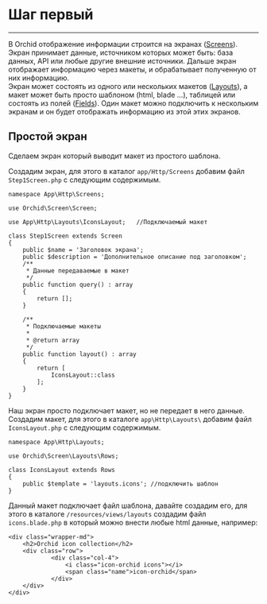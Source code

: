 # Шаг первый
----------

В Orchid отображение информации строится на экранах ([Screens](https://orchid.software/ru/docs/screens)). Экран принимает данные, источником которых может быть: база данных, API или любые другие внешние источники.
Дальше экран отображает информацию через макеты, и обрабатывает полученную от них информацию.  
Экран может состоять из одного или нескольких макетов ([Layouts](https://orchid.software/ru/docs/layouts)), а макет может быть просто шаблоном (html, blade ...), таблицей или состоять из полей ([Fields](https://orchid.software/ru/docs/field)).
Один макет можно подключить к нескольким экранам и он будет отображать информацию из этой этих экранов.


## Простой экран

Сделаем экран который выводит макет из простого шаблона.

Создадим экран, для этого в каталог `app/Http/Screens` добавим файл `Step1Screen.php` с следующим содержимым.
  
```
namespace App\Http\Screens;

use Orchid\Screen\Screen;

use App\Http\Layouts\IconsLayout;   //Подключаемый макет

class Step1Screen extends Screen
{
    public $name = 'Заголовок экрана';
    public $description = 'Дополнительное описание под заголовком';
    /**
     * Данные передаваемые в макет
     */
    public function query() : array
    {
        return [];
    }

    /**
     * Подключаемые макеты
     *
     * @return array
     */
    public function layout() : array
    {
        return [
            IconsLayout::class
        ];
    }
}
```

Наш экран просто подключает макет, но не передает в него данные.
Создадим макет, для этого в каталоге `app\Http\Layouts\` добавим файл `IconsLayout.php` с следующим содержимым.
```
namespace App\Http\Layouts;

use Orchid\Screen\Layouts\Rows;

class IconsLayout extends Rows
{
    public $template = 'layouts.icons'; //подключить шаблон
}
```
Данный макет подключает файл шаблона, давайте создадим его, для этого в каталоге `/resources/views/layouts` создадим файл `icons.blade.php` в который можно внести любые html данные, например:
```
<div class="wrapper-md">
    <h2>Orchid icon collection</h2>
    <div class="row">
            <div class="col-4">
                <i class="icon-orchid icons"></i>
                <span class="name">icon-orchid</span>
            </div>
    </div>
</div>
```